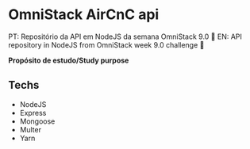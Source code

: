 # OmniStack AirCnC api

PT: Repositório da API em NodeJS da semana OmniStack 9.0 :rocket:
EN: API repository in NodeJS from OmniStack week 9.0 challenge :rocket:

**Propósito de estudo/Study purpose**

## Techs

* NodeJS
* Express
* Mongoose
* Multer
* Yarn
